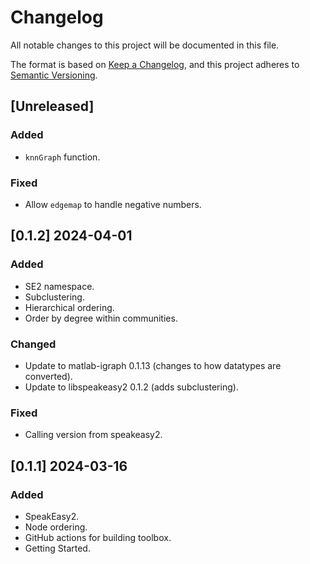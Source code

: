 # Changelog

All notable changes to this project will be documented in this file.

The format is based on [Keep a Changelog](https://keepachangelog.com/en/1.0.0/),
and this project adheres to [Semantic Versioning](https://semver.org/spec/v2.0.0.html).

## [Unreleased]

### Added

- `knnGraph` function.

### Fixed

- Allow `edgemap` to handle negative numbers.

## [0.1.2] 2024-04-01

### Added

- SE2 namespace.
- Subclustering.
- Hierarchical ordering.
- Order by degree within communities.

### Changed

- Update to matlab-igraph 0.1.13 (changes to how datatypes are converted).
- Update to libspeakeasy2 0.1.2 (adds subclustering).

### Fixed

- Calling version from speakeasy2.

## [0.1.1] 2024-03-16

### Added

- SpeakEasy2.
- Node ordering.
- GitHub actions for building toolbox.
- Getting Started.
